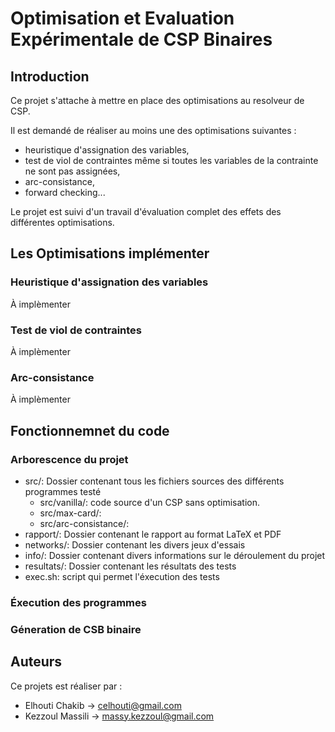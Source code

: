 # Optimisation et Evaluation Expérimentale de CSP Binaires

## Introduction

Ce projet s'attache à mettre en place des optimisations au resolveur de CSP.

Il est demandé de réaliser au moins une des optimisations suivantes : 
- heuristique d'assignation des variables, 
- test de viol de contraintes même si toutes les variables de la contrainte ne sont pas assignées, 
- arc-consistance, 
- forward checking...

Le projet est suivi d'un travail d'évaluation complet des effets des différentes optimisations.

## Les Optimisations implémenter

### Heuristique d'assignation des variables

À implèmenter

### Test de viol de contraintes

À implèmenter

### Arc-consistance

À implèmenter

## Fonctionnemnet du code

### Arborescence du projet

- src/: Dossier contenant tous les fichiers sources des différents programmes testé
  + src/vanilla/: code source d'un CSP sans optimisation. 
  + src/max-card/:
  + src/arc-consistance/:
- rapport/: Dossier contenant le rapport au format LaTeX et PDF
- networks/: Dossier contenant les divers jeux d'essais
- info/: Dossier contenant divers informations sur le déroulement du projet
- resultats/: Dossier contenant les résultats des tests
- exec.sh: script qui permet l'éxecution des tests

### Éxecution des programmes

### Géneration de CSB binaire



## Auteurs

Ce projets est réaliser par :

- Elhouti Chakib -> celhouti@gmail.com
- Kezzoul Massili -> massy.kezzoul@gmail.com
